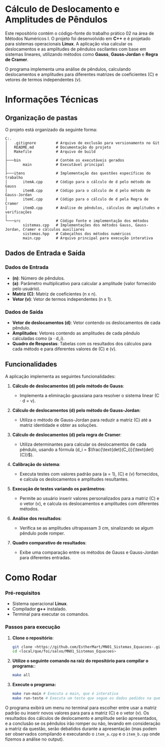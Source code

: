 # Cálculo de Deslocamento e Amplitudes de Pêndulos

Este repositório contém o código-fonte do trabalho prático 02 na área de Métodos Numéricos I. O projeto foi desenvolvido em **C++** e é projetado para sistemas operacionais **Linux**. A aplicação visa calcular os deslocamentos e as amplitudes de pêndulos oscilantes com base em sistemas lineares, utilizando métodos como **Gauss**, **Gauss-Jordan** e **Regra de Cramer**.

O programa implementa uma análise de pêndulos, calculando deslocamentos e amplitudes para diferentes matrizes de coeficientes \(C\) e vetores de termos independentes \(v\).

# Informações Técnicas

## Organização de pastas
O projeto está organizado da seguinte forma:

```
C:.
│   .gitignore         # Arquivo de exclusão para versionamento no Git
│   README.md          # Documentação do projeto
│   Makefile           # Arquivo de build
│
├───bin                # Contém os executáveis gerados
│       main           # Executável principal
│
├───itens              # Implementação das questões específicas do trabalho
│       itemA.cpp      # Código para o cálculo de d pelo método de Gauss
│       itemB.cpp      # Código para o cálculo de d pelo método de Gauss-Jordan
│       itemC.cpp      # Código para o cálculo de d pela Regra de Cramer
│       itemD.cpp      # Análise de pêndulos, cálculos de amplitudes e verificações
│
└───src                # Código fonte e implementação dos métodos
        sistemas.cpp   # Implementações dos métodos Gauss, Gauss-Jordan, Cramer e cálculos auxiliares
        sistemas.hpp   # Cabeçalhos dos métodos numéricos
        main.cpp       # Arquivo principal para execução interativa
```

## Dados de Entrada e Saída

### Dados de Entrada
- **\(n\)**: Número de pêndulos.
- **\(a\)**: Parâmetro multiplicativo para calcular a amplitude (valor fornecido pelo usuário).
- **Matriz \(C\)**: Matriz de coeficientes \(n x n\).
- **Vetor \(v\)**: Vetor de termos independentes \(n x 1\).

### Dados de Saída
- **Vetor de deslocamentos \(d\)**: Vetor contendo os deslocamentos de cada pêndulo.
- **Amplitudes**: Vetores contendo as amplitudes de cada pêndulo calculadas como \(a $\cdot$ d_i\).
- **Quadro de Respostas**: Tabelas com os resultados dos cálculos para cada método e para diferentes valores de \(C\) e \(v\).

## Funcionalidades

A aplicação implementa as seguintes funcionalidades:

1. **Cálculo de deslocamentos \(d\) pelo método de Gauss**:  
   - Implementa a eliminação gaussiana para resolver o sistema linear \(C $\cdot$ d = v\).

2. **Cálculo de deslocamentos \(d\) pelo método de Gauss-Jordan**:  
   - Utiliza o método de Gauss-Jordan para reduzir a matriz \(C\) até a matriz identidade e obter as soluções.

3. **Cálculo de deslocamentos \(d\) pela regra de Cramer**:  
   - Utiliza determinantes para calcular os deslocamentos de cada pêndulo, usando a fórmula \(d_i = $\frac{\text{det}(C_i)}{\text{det}(C)}$\).

4. **Calibração do sistema**:  
   - Executa testes com valores padrão para \(a = 1\), \(C\) e \(v\) fornecidos, e calcula os deslocamentos e amplitudes resultantes.

5. **Execução de testes variando os parâmetros**:  
   - Permite ao usuário inserir valores personalizados para a matriz \(C\) e o vetor \(v\), e calcula os deslocamentos e amplitudes com diferentes métodos.

6. **Análise dos resultados**:  
   - Verifica se as amplitudes ultrapassam 3 cm, sinalizando se algum pêndulo pode romper.

7. **Quadro comparativo de resultados**:  
   - Exibe uma comparação entre os métodos de Gauss e Gauss-Jordan para diferentes entradas.

# Como Rodar

### Pré-requisitos
- Sistema operacional **Linux**.
- Compilador **g++** instalado.
- Terminal para executar os comandos.

### Passos para execução

1. **Clone o repositório**:
   ```bash
   git clone <https://github.com/EstherMart/MN01_Sistemas_Equacoes-.git>
   cd <local/que/foi/salvo/MN01_Sistemas_Equacoes>

2. **Utilize o seguinte comando na raiz do repositório para compilar o programa:**:
    ```bash
    make all
    ```

3. **Execute o programa:**
    ```bash
    make run-main # Executa a main, que é interativa
    make run-teste # Executa um teste que segue os dados pedidos na questão
    ```

O programa exibirá um menu no terminal para escolher entre usar a matriz padrão ou inserir novos valores para para a matriz \(C\) e o vetor \(v\). Os resultados dos cálculos de deslocamento e amplitude serão apresentados, e a conclusão se os pêndulos irão romper ou não, levando em consideração a matriz da questão, serão debatidos durante a apresentação (mas podem ser observados compilando e executando o `item_a.cpp` e o `item_b.cpp` onde fizemos a análise no output).


